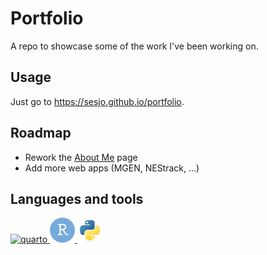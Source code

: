 # Portfolio

A repo to showcase some of the work I've been working on.

## Usage

Just go to https://sesjo.github.io/portfolio.

## Roadmap

* Rework the [About Me](https://github.com/SESjo/portfolio/blob/main/about.qmd) page
* Add more web apps (MGEN, NEStrack, ...)

## Languages and tools

<p align="left"> <a href="https://quarto.org/" target="_blank" rel="noreferrer"> <img src="https://avatars.githubusercontent.com/u/67437475?s=200&v=4" alt="quarto" width="40" height="40"/> </a>  <a href="https://posit.co/products/open-source/rstudio/" target="_blank" rel="noreferrer"> <img src="https://github.com/devicons/devicon/blob/master/icons/rstudio/rstudio-original.svg" alt="Rstudio" width="40" height="40"/> </a>  <a href="https://www.python.org" target="_blank" rel="noreferrer"> <img src="https://raw.githubusercontent.com/devicons/devicon/master/icons/python/python-original.svg" alt="python" width="40" height="40"/> </a></p>
